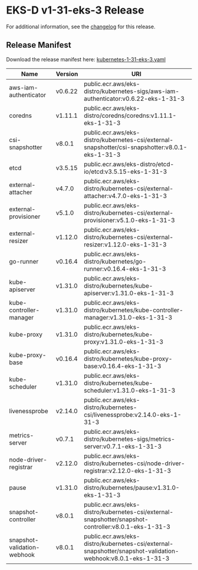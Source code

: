 # EKS-D v1-31-eks-3 Release

For additional information, see the [changelog](CHANGELOG-v1-31-eks-3.md) for this release.

## Release Manifest

Download the release manifest here: [kubernetes-1-31-eks-3.yaml](https://distro.eks.amazonaws.com/kubernetes-1-31/kubernetes-1-31-eks-3.yaml)

| Name | Version | URI |
|------|---------|-----|
| aws-iam-authenticator | v0.6.22 | public.ecr.aws/eks-distro/kubernetes-sigs/aws-iam-authenticator:v0.6.22-eks-1-31-3 |
| coredns | v1.11.1 | public.ecr.aws/eks-distro/coredns/coredns:v1.11.1-eks-1-31-3 |
| csi-snapshotter | v8.0.1 | public.ecr.aws/eks-distro/kubernetes-csi/external-snapshotter/csi-snapshotter:v8.0.1-eks-1-31-3 |
| etcd | v3.5.15 | public.ecr.aws/eks-distro/etcd-io/etcd:v3.5.15-eks-1-31-3 |
| external-attacher | v4.7.0 | public.ecr.aws/eks-distro/kubernetes-csi/external-attacher:v4.7.0-eks-1-31-3 |
| external-provisioner | v5.1.0 | public.ecr.aws/eks-distro/kubernetes-csi/external-provisioner:v5.1.0-eks-1-31-3 |
| external-resizer | v1.12.0 | public.ecr.aws/eks-distro/kubernetes-csi/external-resizer:v1.12.0-eks-1-31-3 |
| go-runner | v0.16.4 | public.ecr.aws/eks-distro/kubernetes/go-runner:v0.16.4-eks-1-31-3 |
| kube-apiserver | v1.31.0 | public.ecr.aws/eks-distro/kubernetes/kube-apiserver:v1.31.0-eks-1-31-3 |
| kube-controller-manager | v1.31.0 | public.ecr.aws/eks-distro/kubernetes/kube-controller-manager:v1.31.0-eks-1-31-3 |
| kube-proxy | v1.31.0 | public.ecr.aws/eks-distro/kubernetes/kube-proxy:v1.31.0-eks-1-31-3 |
| kube-proxy-base | v0.16.4 | public.ecr.aws/eks-distro/kubernetes/kube-proxy-base:v0.16.4-eks-1-31-3 |
| kube-scheduler | v1.31.0 | public.ecr.aws/eks-distro/kubernetes/kube-scheduler:v1.31.0-eks-1-31-3 |
| livenessprobe | v2.14.0 | public.ecr.aws/eks-distro/kubernetes-csi/livenessprobe:v2.14.0-eks-1-31-3 |
| metrics-server | v0.7.1 | public.ecr.aws/eks-distro/kubernetes-sigs/metrics-server:v0.7.1-eks-1-31-3 |
| node-driver-registrar | v2.12.0 | public.ecr.aws/eks-distro/kubernetes-csi/node-driver-registrar:v2.12.0-eks-1-31-3 |
| pause | v1.31.0 | public.ecr.aws/eks-distro/kubernetes/pause:v1.31.0-eks-1-31-3 |
| snapshot-controller | v8.0.1 | public.ecr.aws/eks-distro/kubernetes-csi/external-snapshotter/snapshot-controller:v8.0.1-eks-1-31-3 |
| snapshot-validation-webhook | v8.0.1 | public.ecr.aws/eks-distro/kubernetes-csi/external-snapshotter/snapshot-validation-webhook:v8.0.1-eks-1-31-3 |

